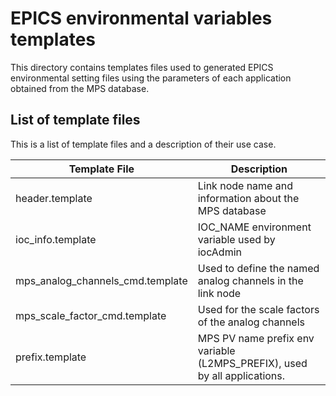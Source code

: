 # EPICS environmental variables templates

This directory contains templates files used to generated EPICS environmental setting files using the parameters of each application obtained from the MPS database.

## List of template files

This is a list of template files and a description of their use case.

Template File                    | Description
---------------------------------|---------------------------------------------------------------------
header.template                  | Link node name and information about the MPS database
ioc_info.template                | IOC_NAME environment variable used by iocAdmin
mps_analog_channels_cmd.template | Used to define the named analog channels in the link node
mps_scale_factor_cmd.template    | Used for the scale factors of the analog channels
prefix.template                  | MPS PV name prefix env variable (L2MPS_PREFIX), used by all applications.
